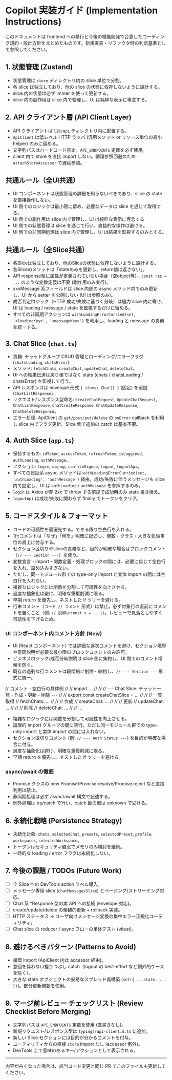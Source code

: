 # Copilot 実装ガイド (Implementation Instructions)

このドキュメントは frontend への移行と今後の機能開発で合意したコーディング規約・設計方針をまとめたものです。新規実装・リファクタ時の判断基準として参照してください。

## 1. 状態管理 (Zustand)

- 状態管理は `store` ディレクトリ内の slice 単位で分割。
- 各 slice は独立しており、他の slice の状態に依存しないように設計する。
- slice 内の状態は必ず immer を使って更新する。
- slice 内の副作用は slice 内で管理し、UI は純粋な表示に専念する。

## 2. API クライアント層 (API Client Layer)

- API クライアントは `lib/api` ディレクトリ内に配置する。
- `ApiClient` は低レベル HTTP ラッパ (汎用メソッド or リソース単位の最小 helper) のみに留める。
- 文字列パスはハードコード禁止。`API_ENDPOINTS` 定数を必ず使用。
- client 内で store を直接 import しない。循環参照回避のため `attachStoreAccessor` で遅延参照。

## 共通ルール（全UI共通）

- UI コンポーネントは状態管理の詳細を知らないべきであり、slice の state を直接操作しない。
- UI 側でのロジックは最小限に留め、必要なデータは slice を通じて取得する。
- UI 側での副作用は slice 内で管理し、UI は純粋な表示に専念する
- UI 側での状態管理は slice を通じて行い、直接的な操作は避ける。
- UI 側での非同期処理は slice 内で管理し、UI は結果を監視するのみとする。

## 共通ルール（全Slice共通）

- 各Sliceは独立しており、他のSliceの状態に依存しないように設計する。
- 各Sliceのメソッドは「stateのみを更新し、return値は返さない」。
- API response型に属性が定義されていない場合（空object等）、`const res = ...` のような変数定義は不要 (副作用のみ実行)。
- xxxMessage 系フィールドは slice 内部の async メソッド内でのみ更新し、UI から setter を公開しない (UI は参照のみ)。
- 成否判定ロジック（HTTP 成功/失敗に基づく分岐）は極力 slice 内に寄せ、UI は loading / message / state を監視するだけに留める。
- すべての非同期アクションは `withLoadingErrorCurried(set, '<loadingKey>', '<messageKey>')` を利用し、loading と message の責務を統一する。

## 3. Chat Slice (`chat.ts`)

- 責務: チャットグループ CRUD 管理とローディング/エラーフラグ (`chatsLoading`, `chatsError`).
- メソッド: `fetchChats`, `createChat`, `updateChat`, `deleteChat`。
- UI への結果伝達は戻り値ではなく state (chats / chatsLoading / chatsError) を監視して行う。
- API レスポンスは envelope 形式 `{ items: Chat[] }` (固定) を前提 (`ChatListResponse`).
- リクエスト/レスポンス型命名: `CreateChatRequest`, `UpdateChatRequest`, `ChatListResponse`, `ChatCreateResponse`, `ChatUpdateResponse`, `ChatDeleteResponse`。
- エラー処理: ApiClient の `get/post/put/delete` の `onError` callback を利用し slice 内でフラグ更新。Slice 側で追加の catch は基本不要。

## 4. Auth Slice (`app.ts`)

- 保持するもの: `idToken`, `accessToken`, `refreshToken`, `isLoggined`, `authLoading`, `authMessage`。
- アクション: `login`, `signup`, `confirmSignup`, `logout`, `logoutApi`。
- すべての認証系 async メソッドは `withLoadingErrorCurried(set, 'authLoading', 'authMessage')` 経由。成功/失敗に伴うメッセージも slice 内で設定し、UI は `authLoading` / `authMessage` を参照するのみ。
- `login` は Axios が非 2xx で throw する前提で成功時のみ state 書き換え。
- `logoutApi` は成功/失敗に関わらず finally でトークンをクリア。

## 5. コードスタイル & フォーマット

- コードの可読性を最優先する。できる限り空白行を入れる。
- 1行コメントは「なぜ」「何を」明確に記述し、関数・クラス・大きな処理単位の直上に付与する。
- セクション区切りやsliceの責務など、目的が明確な場合はブロックコメント（`// --- Section ---`）を使う。
- 変数宣言・import・関数定義・処理ブロックの間には、必要に応じて空白行を入れ、詰め込みすぎない。
- ただし、同一モジュール群での type-only import と実体 import の間には空白行を入れない。
- 複雑なロジックには関数を分割して可読性を向上させる。
- 過度な抽象化は避け、明確な重複削減に限る。
- 早期 return を優先し、ネストした if ツリーを避ける。
- 行末コメント（`コード // コメント` 形式）は禁止。必ず対象行の直前にコメントを置くこと（例: `// 説明\nconst x = ...;`）。レビューで見落としやすく可読性を下げるため。

### UI コンポーネント内コメント方針 (New)

- UI (React コンポーネント) では詳細な逐次コメントを避け、セクション境界や意図説明が必要な最小限のブロックコメントのみ許可。
- ビジネスロジック/成否分岐説明は slice 側に集約し、UI 側でのコメント増殖を防ぐ。
- 既存の過剰な行コメントは段階的に削除・縮約し、`// --- Section ---` 形式に統一。

// コメント・空白行の具体例
//
// import ...
//
// // --- Chat Slice: チャット一覧・作成・更新・削除 ---
//
// export const createChatSlice = ...
//
// // 一覧取得
// fetchChats: ...
//
// // 作成
// createChat: ...
//
// // 更新
// updateChat: ...
//
// // 削除
// deleteChat: ...
//
// ...

- 複雑なロジックには関数を分割して可読性を向上させる。
- 論理的 import グループの間に空行。ただし同一モジュール群での type-only import と実体 import の間には入れない。
- セクション区切りコメント (例: `// --- Auth Status ---`) を目的が明確な場合に付与。
- 過度な抽象化は避け、明確な重複削減に限る。
- 早期 return を優先し、ネストした if ツリーを避ける。

### async/await の徹底

- Promise クラスの new Promise/Promise.resolve/Promise.reject など直接利用は禁止。
- 非同期処理は必ず async/await 構文で記述する。
- 例外処理は try/catch で行い、catch 節の型は unknown で受ける。

## 6. 永続化戦略 (Persistence Strategy)

- 永続化対象: `chats`, `selectedChat`, `presets`, `selectedPreset`, `profile`, `workspaces`, `selectedWorkspace`。
- トークンはセキュリティ観点でメモリのみ検討を継続。
- 一時的な loading / error フラグは永続化しない。

## 7. 今後の課題 / TODOs (Future Work)

- [ ] 全 Slice への DevTools action ラベル導入。
- [ ] メッセージ専用 slice (`chatMessagesSlice`) とページング/ストリーミング対応。
- [ ] Chat 系 \*Response 型の実 API への接続 (envelope 対応)。
- [ ] create/update/delete の楽観的更新 + rollback 実装。
- [ ] HTTP ステータス → ユーザ向けメッセージ変換の集中エラー正規化ユーティリティ。
- [ ] Chat slice の reducer / async フローの単体テスト (vitest)。

## 8. 避けるべきパターン (Patterns to Avoid)

- 循環 import (ApiClient 内は accessor 経由)。
- 意図を伴わない握りつぶし catch（logout の best-effort など例外的ケースを除く）。
- 大きな state オブジェクトの安易なスプレッド再構築 (`set({ ...state, ... })`)。部分更新関数を使用。

## 9. マージ前レビュー チェックリスト (Review Checklist Before Merging)

- 文字列パスは `API_ENDPOINTS` 定数を使用 (直書きなし)。
- 新規リクエスト/レスポンス型は `typings/api-client.d.ts` に追加。
- 新しい Slice セクションには目的が分かるコメントを付与。
- ユーティリティからの直接 `store` import なし (accessor 例外)。
- DevTools 上で意味のあるキー/アクションとして表示される。

---

内容が古くなった場合は、該当コード変更と同じ PR でこのファイルも更新してください。
